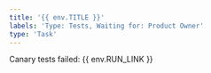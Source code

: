 ```yaml
---
title: '{{ env.TITLE }}'
labels: 'Type: Tests, Waiting for: Product Owner'
type: 'Task'
---
```


Canary tests failed: {{ env.RUN_LINK }}
